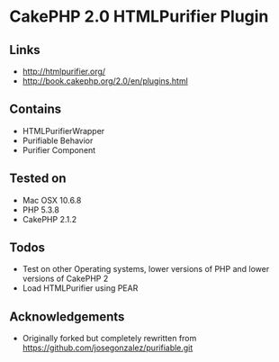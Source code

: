 # CakePHP 2.0 HTMLPurifier Plugin

## Links
- http://htmlpurifier.org/
- http://book.cakephp.org/2.0/en/plugins.html

## Contains
- HTMLPurifierWrapper
- Purifiable Behavior
- Purifier Component

## Tested on
- Mac OSX 10.6.8
- PHP 5.3.8
- CakePHP 2.1.2

## Todos
- Test on other Operating systems, lower versions of PHP and lower versions of CakePHP 2
- Load HTMLPurifier using PEAR

## Acknowledgements
- Originally forked but completely rewritten from https://github.com/josegonzalez/purifiable.git
